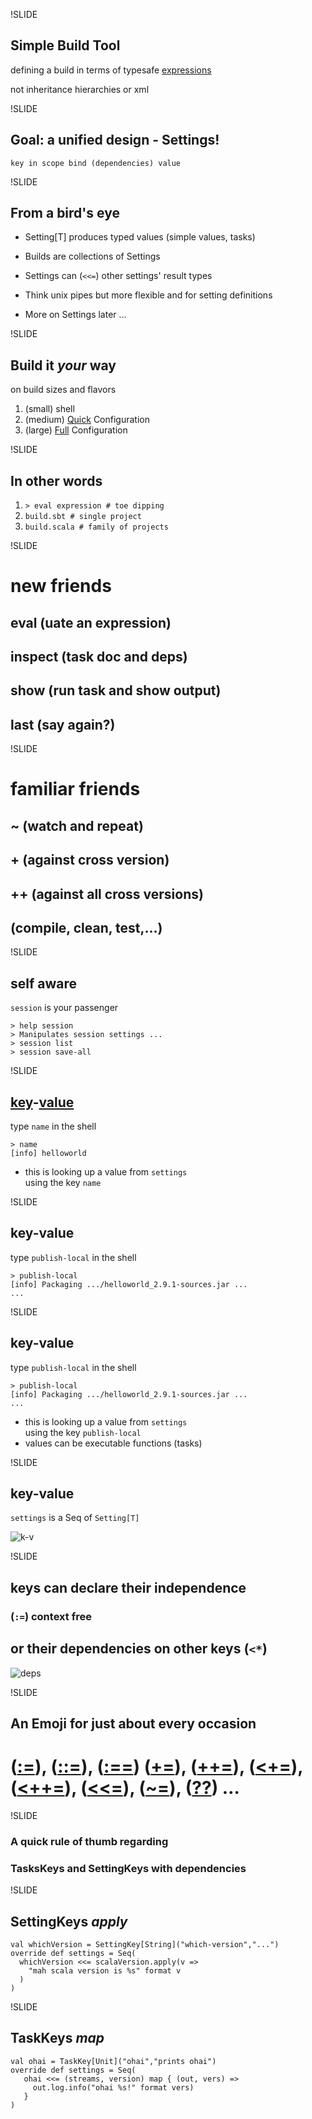 !SLIDE
## Simple Build Tool

defining a build in terms of typesafe [expressions](https://github.com/harrah/xsbt/wiki/Settings)

not inheritance hierarchies or xml

!SLIDE
## Goal: a unified design - Settings!

    key in scope bind (dependencies) value

!SLIDE
## From a bird's eye
- Setting[T] produces typed values (simple values, tasks)

- Builds are collections of Settings

- Settings can (`<<=`) other settings' result types

- Think unix pipes but more flexible and for setting definitions

- More on Settings later &hellip;

!SLIDE
## Build it _your_ way

on build sizes and flavors

1. (small) shell
2. (medium) [Quick](https://github.com/harrah/xsbt/wiki/Basic-Configuration) Configuration
3. (large) [Full](https://github.com/harrah/xsbt/wiki/Full-Configuration) Configuration

!SLIDE
## In other words
1. `> eval expression # toe dipping`
2. `build.sbt # single project`
3. `build.scala # family of projects`

!SLIDE
# new friends

## eval (uate an expression)
## inspect (task doc and deps)
## show (run task and show output)
## last (say again?)

!SLIDE

# familiar friends

## ~ (watch and repeat)
## + (against cross version)
## ++ (against all cross versions)
## (compile, clean, test,...)

!SLIDE
## self aware

`session` is your passenger

    > help session
    > Manipulates session settings ...
    > session list
    > session save-all

!SLIDE
## [key](https://github.com/harrah/xsbt/blob/0.11.2/main/Keys.scala)-[value](https://github.com/harrah/xsbt/blob/0.11.2/main/Defaults.scala)

type `name` in the shell

    > name
    [info] helloworld

- this is looking up a value from `settings`<br>using the key `name`

!SLIDE
## key-value

type `publish-local` in the shell

    > publish-local
    [info] Packaging .../helloworld_2.9.1-sources.jar ...
    ...

!SLIDE
## key-value

type `publish-local` in the shell

    > publish-local
    [info] Packaging .../helloworld_2.9.1-sources.jar ...
    ...

- this is looking up a value from `settings`<br>using the key `publish-local`
- values can be executable functions (tasks)

!SLIDE
## key-value

`settings` is a Seq of `Setting[T]`

![k-v](theory/sbt0.10k-v.png)

!SLIDE
## keys can declare their independence
### (`:=`) context free

## or their dependencies on other keys (`<*`)
![deps](theory/sbt0.10k-v2.png)

!SLIDE
## An Emoji for just about every occasion

# ([:=](https://github.com/harrah/xsbt/blob/0.10/main/Structure.scala#L177)), ([::=](https://github.com/harrah/xsbt/blob/0.10/main/Structure.scala#L176)), ([:==](https://github.com/harrah/xsbt/blob/0.10/main/Structure.scala#L178)) ([+=](https://github.com/harrah/xsbt/blob/0.10/main/Structure.scala#L132)), ([++=](https://github.com/harrah/xsbt/blob/0.10/main/Structure.scala#L133)), ([<+=](https://github.com/harrah/xsbt/blob/0.10/main/Structure.scala#L130)), ([<++=](https://github.com/harrah/xsbt/blob/0.10/main/Structure.scala#L131)), ([<<=](https://github.com/harrah/xsbt/blob/0.10/main/Structure.scala#L156)), ([~=](https://github.com/harrah/xsbt/blob/0.10/main/Structure.scala#L179)), ([??](https://github.com/harrah/xsbt/blob/0.10/main/Structure.scala#L162)) &hellip;

!SLIDE
### A quick rule of thumb regarding

### TasksKeys and SettingKeys with dependencies

!SLIDE
## SettingKeys _apply_

    val whichVersion = SettingKey[String]("which-version","...")
    override def settings = Seq(
      whichVersion <<= scalaVersion.apply(v =>
        "mah scala version is %s" format v
      )
    )

!SLIDE
## TaskKeys _map_

    val ohai = TaskKey[Unit]("ohai","prints ohai")
    override def settings = Seq(
       ohai <<= (streams, version) map { (out, vers) =>
         out.log.info("ohai %s!" format vers)
       }
    )

